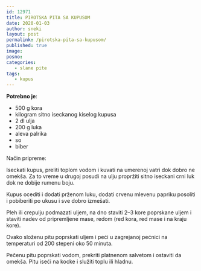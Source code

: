 ```yaml
---
id: 12971
title: PIROTSKA PITA SA KUPUSOM
date: 2020-01-03
author: sneki
layout: post
permalink: /pirotska-pita-sa-kupusom/
published: true
image: 
posno: 
categories:
   - slane pite
tags:
   - kupus
---
```

**Potrebno je**:

* 500 g kora
* kilogram sitno iseckanog kiselog kupusa
* 2 dl ulja
* 200 g luka
* aleva palrika
* so 
* biber

Način pripreme:

Iseckati kupus, preliti toplom vodom i kuvati na umerenoj vatri dok dobro ne omekša. Za to vreme u drugoj posudi na ulju propržiti sitno iseckani crni luk dok ne dobije rumenu boju. 

Kupus ocediti i dodati prženom luku, dodati crvenu mlevenu papriku posoliti i pobiberiti po ukusu i sve dobro izmešati.

Pleh ili crepulju podmazati uljem, na dno staviti 2–3 kore poprskane uljem i staviti nadev od pripremljene mase, redom (red kora, red mase i na kraju kore). 

Ovako složenu pitu poprskati uljem i peći u zagrejanoj pećnici na temperaturi od 200 stepeni oko 50 minuta. 

Pečenu pitu poprskati vodom, prekriti platnenom salvetom i ostaviti da omekša. Pitu iseći na kocke i služiti toplu ili hladnu.

 
  

